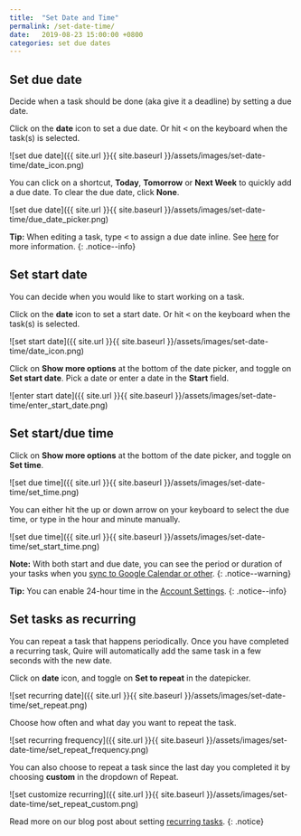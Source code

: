 ```yaml
---
title:  "Set Date and Time"
permalink: /set-date-time/
date:   2019-08-23 15:00:00 +0800
categories: set due dates
---
```

## Set due date

Decide when a task should be done (aka give it a deadline) by setting a due date.

Click on the **date** icon to set a due date. Or hit <kbd><</kbd> on the keyboard when the task(s) is selected.

![set due date]({{ site.url }}{{ site.baseurl }}/assets/images/set-date-time/date_icon.png)

You can click on a shortcut, **Today**, **Tomorrow** or **Next Week** to quickly add a due date. To clear the due date, click **None**. 

![set due date]({{ site.url }}{{ site.baseurl }}/assets/images/set-date-time/due_date_picker.png)

**Tip:** When editing a task, type <kbd><</kbd> to assign a due date inline. See [here](https://quire.io/guide/inline-assign/) for more information. 
{: .notice--info}


## Set start date 

You can decide when you would like to start working on a task.

Click on the **date** icon to set a start date. Or hit <kbd><</kbd> on the keyboard when the task(s) is selected.

![set start date]({{ site.url }}{{ site.baseurl }}/assets/images/set-date-time/date_icon.png)

Click on **Show more options** at the bottom of the date picker, and toggle on **Set start date**. Pick a date or enter a date in the **Start** field.

![enter start date]({{ site.url }}{{ site.baseurl }}/assets/images/set-date-time/enter_start_date.png)



## Set start/due time

Click on **Show more options** at the bottom of the date picker, and toggle on **Set time**.

![set due time]({{ site.url }}{{ site.baseurl }}/assets/images/set-date-time/set_time.png)

You can either hit the up or down arrow on your keyboard to select the due time, or type in the hour and minute manually.

![set due time]({{ site.url }}{{ site.baseurl }}/assets/images/set-date-time/set_start_time.png)

**Note:** With both start and due date, you can see the period or duration of your tasks when you [sync to Google Calendar or other](/guide/calendar/). 
{: .notice--warning}

**Tip:** You can enable 24-hour time in the [Account Settings](https://quire.io/r/setting?tab=options). 
{: .notice--info}

## Set tasks as recurring

You can repeat a task that happens periodically. Once you have completed a recurring task, Quire will automatically add the same task in a few seconds with the new date.

Click on **date** icon, and toggle on **Set to repeat** in the datepicker.

![set recurring date]({{ site.url }}{{ site.baseurl }}/assets/images/set-date-time/set_repeat.png)

Choose how often and what day you want to repeat the task.

![set recurring frequency]({{ site.url }}{{ site.baseurl }}/assets/images/set-date-time/set_repeat_frequency.png)

You can also choose to repeat a task since the last day you completed it by choosing **custom** in the dropdown of Repeat.

![set customize recurring]({{ site.url }}{{ site.baseurl }}/assets/images/set-date-time/set_repeat_custom.png)

Read more on our blog post about setting [recurring tasks](https://quire.io/blog/p/Recurring-Tasks.html).
{: .notice}

